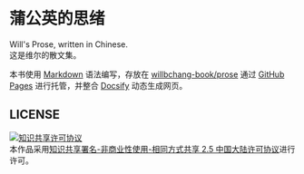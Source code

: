 # 蒲公英的思绪
Will's Prose, written in Chinese.<br>
这是维尔的散文集。

本书使用 [Markdown](https://guides.github.com/features/mastering-markdown/) 语法编写，存放在 [willbchang-book/prose](https://github.com/willbchang-book/prose) 通过 [GitHub Pages](https://pages.github.com/) 进行托管，并整合 [Docsify](https://docsify.js.org/#/) 动态生成网页。

## LICENSE
<a rel="license" href="http://creativecommons.org/licenses/by-nc-sa/2.5/cn/"><img alt="知识共享许可协议" style="border-width:0" src="https://i.creativecommons.org/l/by-nc-sa/2.5/cn/88x31.png" /></a><br />本作品采用<a rel="license" href="http://creativecommons.org/licenses/by-nc-sa/2.5/cn/">知识共享署名-非商业性使用-相同方式共享 2.5 中国大陆许可协议</a>进行许可。
